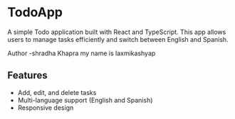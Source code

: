 # TodoApp

A simple Todo application built with React and TypeScript. This app allows users to manage tasks efficiently and switch between English and Spanish.

Author -shradha Khapra my name is laxmikashyap
## Features

- Add, edit, and delete tasks
- Multi-language support (English and Spanish)
- Responsive design
